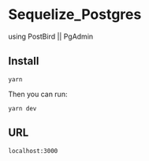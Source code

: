# Sequelize_Postgres
 using  PostBird || PgAdmin

## Install

    yarn 

Then you can run:

    yarn dev

## URL

    localhost:3000
